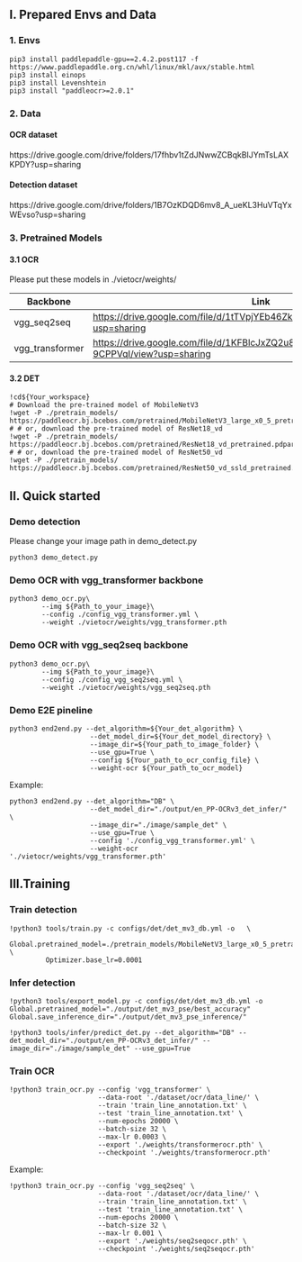 <h2> I. Prepared Envs and Data</h2>
<h3> 1. Envs </h3>

```
pip3 install paddlepaddle-gpu==2.4.2.post117 -f https://www.paddlepaddle.org.cn/whl/linux/mkl/avx/stable.html
pip3 install einops
pip3 install Levenshtein
pip3 install "paddleocr>=2.0.1"
```
<h3> 2. Data </h3>
  <h4> OCR dataset </h4>https://drive.google.com/drive/folders/17fhbv1tZdJNwwZCBqkBIJYmTsLAXKPDY?usp=sharing
  <h4> Detection dataset </h4>https://drive.google.com/drive/folders/1B7OzKDQD6mv8_A_ueKL3HuVTqYxWEvso?usp=sharing
  
<h3> 3. Pretrained Models </h3>
<h4> 3.1 OCR </h4>
Please put these models in ./vietocr/weights/

| Backbone| Link |
|--------------|-------|
| vgg_seq2seq | https://drive.google.com/file/d/1tTVpjYEb46ZkxrX_JztmSQbXEzKim4HO/view?usp=sharing|
| vgg_transformer |  https://drive.google.com/file/d/1KFBlcJxZQ2u8uULyPIFRo-Y9-9CPPVqI/view?usp=sharing|

<h4> 3.2 DET </h4>

```
!cd${Your_workspace}
# Download the pre-trained model of MobileNetV3
!wget -P ./pretrain_models/ https://paddleocr.bj.bcebos.com/pretrained/MobileNetV3_large_x0_5_pretrained.pdparams
# # or, download the pre-trained model of ResNet18_vd
!wget -P ./pretrain_models/ https://paddleocr.bj.bcebos.com/pretrained/ResNet18_vd_pretrained.pdparams
# # or, download the pre-trained model of ResNet50_vd
!wget -P ./pretrain_models/ https://paddleocr.bj.bcebos.com/pretrained/ResNet50_vd_ssld_pretrained.pdparams
```

<h2> II. Quick started </h2>

<h3>Demo detection </h3>
<p> Please change your image path in demo_detect.py </p>

```
python3 demo_detect.py
```

<h3>Demo OCR with vgg_transformer backbone </h3>

```
python3 demo_ocr.py\
        --img ${Path_to_your_image}\
        --config ./config_vgg_transformer.yml \
        --weight ./vietocr/weights/vgg_transformer.pth
``` 

<h3>Demo OCR with vgg_seq2seq backbone </h3>

```
python3 demo_ocr.py\
        --img ${Path_to_your_image}\
        --config ./config_vgg_seq2seq.yml \
        --weight ./vietocr/weights/vgg_seq2seq.pth
``` 

<h3> Demo E2E pineline </h3>

```
python3 end2end.py --det_algorithm=${Your_det_algorithm} \
                    --det_model_dir=${Your_det_model_directory} \
                    --image_dir=${Your_path_to_image_folder} \
                    --use_gpu=True \
                    --config ${Your_path_to_ocr_config_file} \
                    --weight-ocr ${Your_path_to_ocr_model}
```

Example:

```
python3 end2end.py --det_algorithm="DB" \
                    --det_model_dir="./output/en_PP-OCRv3_det_infer/" \
                    --image_dir="./image/sample_det" \
                    --use_gpu=True \
                    --config './config_vgg_transformer.yml' \
                    --weight-ocr './vietocr/weights/vgg_transformer.pth'
```
<h2> III.Training</h2>
<h3> Train detection </h3>

```
!python3 tools/train.py -c configs/det/det_mv3_db.yml -o   \
         Global.pretrained_model=./pretrain_models/MobileNetV3_large_x0_5_pretrained  \
         Optimizer.base_lr=0.0001
```
<h3> Infer detection </h3>

```
!python3 tools/export_model.py -c configs/det/det_mv3_db.yml -o Global.pretrained_model="./output/det_mv3_pse/best_accuracy" Global.save_inference_dir="./output/det_mv3_pse_inference/"
```

```
!python3 tools/infer/predict_det.py --det_algorithm="DB" --det_model_dir="./output/en_PP-OCRv3_det_infer/" --image_dir="./image/sample_det" --use_gpu=True
```

<h3> Train OCR </h3>

```
!python3 train_ocr.py --config 'vgg_transformer' \
                      --data-root './dataset/ocr/data_line/' \
                      --train 'train_line_annotation.txt' \
                      --test 'train_line_annotation.txt' \
                      --num-epochs 20000 \
                      --batch-size 32 \
                      --max-lr 0.0003 \
                      --export './weights/transformerocr.pth' \
                      --checkpoint './weights/transformerocr.pth'
```
Example: 

```
!python3 train_ocr.py --config 'vgg_seq2seq' \
                      --data-root './dataset/ocr/data_line/' \
                      --train 'train_line_annotation.txt' \
                      --test 'train_line_annotation.txt' \
                      --num-epochs 20000 \
                      --batch-size 32 \
                      --max-lr 0.001 \
                      --export './weights/seq2seqocr.pth' \
                      --checkpoint './weights/seq2seqocr.pth'
```
 
